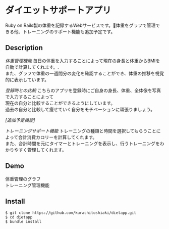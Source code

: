 ダイエットサポートアプリ
====
Ruby on Rails製の体重を記録するWebサービスです。体重をグラフで管理できる他、トレーニングのサポート機能も追加予定です。

## Description

_体重管理機能_
毎日の体重を入力することによって現在の身長と体重からBMIを自動で計算してくれます。.  
また、グラフで体重の一週間分の変化を確認することができ、体重の推移を視覚的に表示しています。

_登録時との比較_
こちらのアプリを登録時にご自身の身長、体重、全体像を写真で入力することによって  
現在の自分と比較することができるようにしています。  
過去の自分と比較して痩せていく自分をモチベーションに頑張りましょう。

_[追加予定機能]_

_トレーニングサポート機能_
トレーニングの種類と時間を選択してもらうことによって合計消費カロリーを計算してくれます。  
また、合計時間を元にタイマーとトレーニングを表示し、行うトレーニングをわかりやすく管理してくれます。

## Demo
体重管理のグラフ  
トレーニング管理機能

## Install

    $ git clone https://github.com/kurachitoshiaki/dietapp.git  
    $ cd dietapp  
    $ bundle install 

